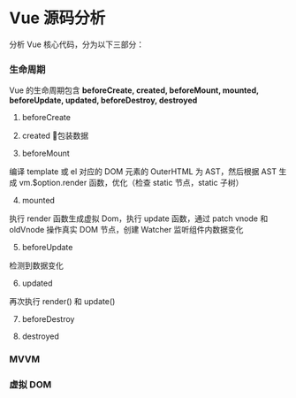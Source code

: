 # Vue 源码分析

分析 Vue 核心代码，分为以下三部分：

### 生命周期

Vue 的生命周期包含 **beforeCreate, created, beforeMount, mounted, beforeUpdate, updated, beforeDestroy, destroyed**

1. beforeCreate

2. created
包装数据

3. beforeMount

编译 template 或 el 对应的 DOM 元素的 OuterHTML 为 AST，然后根据 AST 生成 vm.$option.render 函数，优化（检查 static 节点，static 子树）

4. mounted

执行 render 函数生成虚拟 Dom，执行 update 函数，通过 patch vnode 和 oldVnode 操作真实 DOM 节点，创建 Watcher 监听组件内数据变化

5. beforeUpdate

检测到数据变化

6. updated

再次执行 render() 和 update()

7. beforeDestroy

8. destroyed

### MVVM

### 虚拟 DOM
